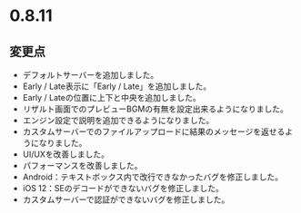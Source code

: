 # 0.8.11

## 変更点

- デフォルトサーバーを追加しました。
- Early / Late表示に「Early / Late」を追加しました。
- Early / Lateの位置に上下と中央を追加しました。
- リザルト画面でのプレビューBGMの有無を設定出来るようになりました。
- エンジン設定で説明を追加できるようになりました。
- カスタムサーバーでのファイルアップロードに結果のメッセージを返せるようになりました。
- UI/UXを改善しました。
- パフォーマンスを改善しました。
- Android：テキストボックス内で改行できなかったバグを修正しました。
- iOS 12：SEのデコードができないバグを修正しました。
- カスタムサーバーで認証ができないバグを修正しました。
